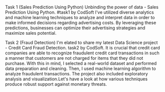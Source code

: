 Task 1 (Sales Prediction Using Python) Unbinding the power of data - Sales Prediction Using Python. #task1 by CodSoft I've utilized diverse analytics and machine learning techniques to analyze and interpret data in order to make informed decisions regarding advertising costs. By leveraging these predictions, businesses can optimize their advertising strategies and maximize sales potential.

Task 2 (Fraud Detection) I'm elated to share my latest Data Science project - Credit Card Fraud Detection. task2 by CodSoft. It is crucial that credit card companies are able to recognize fraudulent credit card transactions in such a manner that customers are not charged for items that they did not purchase. With this in mind, I selected a real-world dataset and performed data preparation and cleaning. Then, I used machine learning algorithm to analyze fraudulent transactions. The project also included exploratory analysis and visualization.Let's have a look at how various techniques produce robust support against monetary threats.

